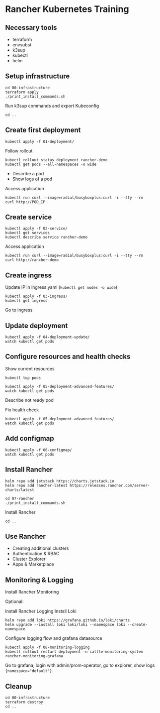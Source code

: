 # Rancher Kubernetes Training

## Necessary tools

* terraform
* envsubst
* k3sup
* kubectl
* helm

## Setup infrastructure

```
cd 00-infrastructure
terraform apply
./print_install_commands.sh
```

Run k3sup commands and export Kubeconfig

```
cd ..
```

## Create first deployment

```
kubectl apply -f 01-deployment/
```

Follow rollout

```
kubectl rollout status deployment rancher-demo
kubectl get pods --all-namespaces -o wide
```

* Describe a pod
* Show logs of a pod

Access application
```
kubectl run curl --image=radial/busyboxplus:curl -i --tty --rm
curl http://POD_IP
```

## Create service

```
kubectl apply -f 02-service/
kubectl get services
kubectl describe service rancher-demo
```

Access application
```
kubectl run curl --image=radial/busyboxplus:curl -i --tty --rm
curl http://rancher-demo
```

## Create ingress

Update IP in ingress.yaml (`kubectl get nodes -o wide`)

```
kubectl apply -f 03-ingress/
kubectl get ingress
```

Go to ingress

## Update deployment

```
kubectl apply -f 04-deployment-update/
watch kubectl get pods
```

## Configure resources and health checks

Show current resources

```
kubectl top pods
```

```
kubectl apply -f 05-deployment-advanced-features/
watch kubectl get pods
```

Describe not ready pod

Fix health check

```
kubectl apply -f 05-deployment-advanced-features/
watch kubectl get pods
```

## Add configmap

```
kubectl apply -f 06-configmap/
watch kubectl get pods
```

## Install Rancher

```
helm repo add jetstack https://charts.jetstack.io
helm repo add rancher-latest https://releases.rancher.com/server-charts/latest
```

```
cd 07-rancher
./print_install_commands.sh
```

Install Rancher

```
cd ..
```

## Use Rancher

* Creating additional clusters
* Authentication & RBAC
* Cluster Explorer
* Apps & Marketplace

## Monitoring & Logging

Install Rancher Monitoring

Optional:

Install Rancher Logging
Install Loki

```
helm repo add loki https://grafana.github.io/loki/charts
helm upgrade --install loki loki/loki --namespace loki --create-namespace
```

Configure logging flow and grafana datasource

```
kubectl apply -f 08-monitoring-logging
kubectl rollout restart deployment -n cattle-monitoring-system rancher-monitoring-grafana
```

Go to grafana, login with admin/prom-operator, go to explorer, show logs `{namespace="default"}`.

## Cleanup

```
cd 00-infrastructure
terraform destroy
cd ..
```